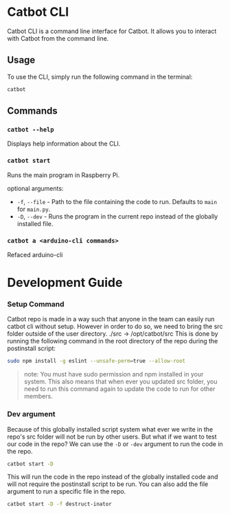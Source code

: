 # Catbot CLI

Catbot CLI is a command line interface for Catbot. It allows you to interact with Catbot from the command line.

## Usage

To use the CLI, simply run the following command in the terminal:
```bash
catbot
```

## Commands

### `catbot --help`
Displays help information about the CLI.

### `catbot start`
Runs the main program in Raspberry Pi.

optional arguments:
* `-f`, `--file` - Path to the file containing the code to run. Defaults to `main` for `main.py`.
* `-D`, `--dev` - Runs the program in the current repo instead of the globally installed file.
### `catbot a <arduino-cli commands>`
Refaced arduino-cli


# Development Guide

### Setup Command
Catbot repo is made in a way such that anyone in the team can easily run catbot cli without setup.
However in order to do so, we need to bring the src folder outside of the user directory.
./src -> /opt/catbot/src
This is done by running the following command in the root directory of the repo during the postinstall script:
```bash
sudo npm install -g eslint --unsafe-perm=true --allow-root
```
> note: You must have sudo permission and npm installed in your system.
This also means that when ever you updated src folder, you need to run this command again to update the code to run for other members.

### Dev argument
Because of this globally installed script system what ever we write in the repo's src folder will not be run by other users.
But what if we want to test our code in the repo? We can use the `-D` or `-dev` argument to run the code in the repo.
```bash
catbot start -D
```
This will run the code in the repo instead of the globally installed code and will not require the postinstall script to be run.
You can also add the file argument to run a specific file in the repo.
```bash
catbot start -D -f destruct-inator
```
